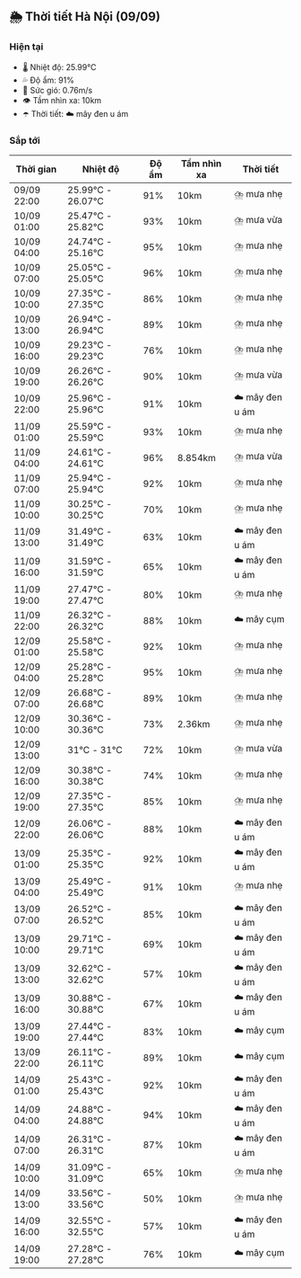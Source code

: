 ## 🌦️ Thời tiết Hà Nội (09/09)

### Hiện tại

- 🌡️ Nhiệt độ: 25.99℃
- 💦 Độ ẩm: 91%
- 💨 Sức gió: 0.76m/s
- 👁️ Tầm nhìn xa: 10km
- ☂️ Thời tiết: ☁️ mây đen u ám

### Sắp tới

| Thời gian | Nhiệt độ | Độ ẩm | Tầm nhìn xa | Thời tiết |
| --- | --- | --- | --- | --- |
| 09/09 22:00 | 25.99℃ - 26.07℃ | 91% | 10km | ⛈️ mưa nhẹ |
| 10/09 01:00 | 25.47℃ - 25.82℃ | 93% | 10km | ⛈️ mưa vừa |
| 10/09 04:00 | 24.74℃ - 25.16℃ | 95% | 10km | ⛈️ mưa nhẹ |
| 10/09 07:00 | 25.05℃ - 25.05℃ | 96% | 10km | ⛈️ mưa nhẹ |
| 10/09 10:00 | 27.35℃ - 27.35℃ | 86% | 10km | ⛈️ mưa nhẹ |
| 10/09 13:00 | 26.94℃ - 26.94℃ | 89% | 10km | ⛈️ mưa nhẹ |
| 10/09 16:00 | 29.23℃ - 29.23℃ | 76% | 10km | ⛈️ mưa nhẹ |
| 10/09 19:00 | 26.26℃ - 26.26℃ | 90% | 10km | ⛈️ mưa vừa |
| 10/09 22:00 | 25.96℃ - 25.96℃ | 91% | 10km | ☁️ mây đen u ám |
| 11/09 01:00 | 25.59℃ - 25.59℃ | 93% | 10km | ⛈️ mưa nhẹ |
| 11/09 04:00 | 24.61℃ - 24.61℃ | 96% | 8.854km | ⛈️ mưa vừa |
| 11/09 07:00 | 25.94℃ - 25.94℃ | 92% | 10km | ⛈️ mưa nhẹ |
| 11/09 10:00 | 30.25℃ - 30.25℃ | 70% | 10km | ⛈️ mưa nhẹ |
| 11/09 13:00 | 31.49℃ - 31.49℃ | 63% | 10km | ☁️ mây đen u ám |
| 11/09 16:00 | 31.59℃ - 31.59℃ | 65% | 10km | ☁️ mây đen u ám |
| 11/09 19:00 | 27.47℃ - 27.47℃ | 80% | 10km | ⛈️ mưa nhẹ |
| 11/09 22:00 | 26.32℃ - 26.32℃ | 88% | 10km | ☁️ mây cụm |
| 12/09 01:00 | 25.58℃ - 25.58℃ | 92% | 10km | ⛈️ mưa nhẹ |
| 12/09 04:00 | 25.28℃ - 25.28℃ | 95% | 10km | ⛈️ mưa nhẹ |
| 12/09 07:00 | 26.68℃ - 26.68℃ | 89% | 10km | ⛈️ mưa nhẹ |
| 12/09 10:00 | 30.36℃ - 30.36℃ | 73% | 2.36km | ⛈️ mưa nhẹ |
| 12/09 13:00 | 31℃ - 31℃ | 72% | 10km | ⛈️ mưa vừa |
| 12/09 16:00 | 30.38℃ - 30.38℃ | 74% | 10km | ⛈️ mưa nhẹ |
| 12/09 19:00 | 27.35℃ - 27.35℃ | 85% | 10km | ⛈️ mưa nhẹ |
| 12/09 22:00 | 26.06℃ - 26.06℃ | 88% | 10km | ☁️ mây đen u ám |
| 13/09 01:00 | 25.35℃ - 25.35℃ | 92% | 10km | ☁️ mây đen u ám |
| 13/09 04:00 | 25.49℃ - 25.49℃ | 91% | 10km | ⛈️ mưa nhẹ |
| 13/09 07:00 | 26.52℃ - 26.52℃ | 85% | 10km | ☁️ mây đen u ám |
| 13/09 10:00 | 29.71℃ - 29.71℃ | 69% | 10km | ☁️ mây đen u ám |
| 13/09 13:00 | 32.62℃ - 32.62℃ | 57% | 10km | ☁️ mây đen u ám |
| 13/09 16:00 | 30.88℃ - 30.88℃ | 67% | 10km | ☁️ mây đen u ám |
| 13/09 19:00 | 27.44℃ - 27.44℃ | 83% | 10km | ☁️ mây cụm |
| 13/09 22:00 | 26.11℃ - 26.11℃ | 89% | 10km | ☁️ mây cụm |
| 14/09 01:00 | 25.43℃ - 25.43℃ | 92% | 10km | ☁️ mây đen u ám |
| 14/09 04:00 | 24.88℃ - 24.88℃ | 94% | 10km | ☁️ mây đen u ám |
| 14/09 07:00 | 26.31℃ - 26.31℃ | 87% | 10km | ☁️ mây đen u ám |
| 14/09 10:00 | 31.09℃ - 31.09℃ | 65% | 10km | ⛈️ mưa nhẹ |
| 14/09 13:00 | 33.56℃ - 33.56℃ | 50% | 10km | ⛈️ mưa nhẹ |
| 14/09 16:00 | 32.55℃ - 32.55℃ | 57% | 10km | ☁️ mây đen u ám |
| 14/09 19:00 | 27.28℃ - 27.28℃ | 76% | 10km | ☁️ mây cụm |
